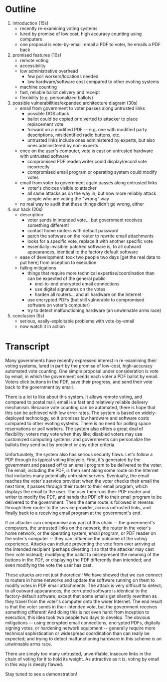 # Outline

1. introduction (15s)
    - recently re-examining voting systems
    - lured by promise of low cost, high accuracy counting using computers
    - one proposal is vote-by-email: email a PDF to voter, he emails a PDF back
2. promised features (10s)
    - remote voting
    - accessibility
    - low administrative overhead
        - few poll workers/locations needed
        - low hardware/software cost compared to other evoting systems
    - machine counting
    - fast, reliable ballot delivery and receipt
    - flexibility (e.g. personalized ballots)
3. possible vulnerabilities/expanded architecture diagram (30s)
    - email from government to voter passes along untrusted links
        - possible DOS attack
        - ballot could be copied or diverted to attacker to place replacement vote
        - forward on a modified PDF -- e.g. one with modified party descriptions, misidentified radio buttons, etc.
        - untrusted links include ones administered by experts, but also ones administered by non-experts
    - once on the user's computer, vote is cast on untrusted hardware with untrusted software
        - compromised PDF reader/writer could display/record vote incorrectly
        - compromised email program or operating system could modify votes
    - email from voter to government again passes along untrusted links
        - voter's choices visible to attacker
        - all same attacks as on the way in, but now more reliably attack people who are voting the "wrong" way
    - no real way to audit that these things didn't go wrong, either
4. our hack (20s)
    - description
        - voter sends in intended vote... but government receives something different!
        - contact home routers with default password
        - patch the software on the router to rewrite email attachments
        - looks for a specific vote, replace it with another specific vote
        - essentially invisible: patched software is, to all outward appearances, identical to the factory default software
    - ease of development: took two people two days [get the real data to put here] from inception to execution
    - failing mitigations
        - things that require more technical expertise/coordination than can be expected of the general public
            - end-to-end encrypted email connections
            - use digital signatures on the votes
            - harden all routers... and all hardware on the Internet
        - use encrypted PDFs (but still vulnerable to compromised software on voter's computer)
        - try to detect malfunctioning hardware (an unwinnable arms race)
5. conclusion (5s)
    - serious, easily-exploitable problems with vote-by-email
    - now watch it in action

# Transcript

Many governments have recently expressed interest in re-examining their voting
systems, lured in part by the promise of low-cost, high-accuracy automated vote
counting. One simple proposal under consideration is vote by email, in which
the government sends each voter a PDF ballot by email. Voters click buttons in
the PDF, save their progress, and send their vote back to the government by
email.

There is a lot to like about this system. It allows remote voting, and compared
to postal mail, email is a fast and relatively reliable delivery mechanism.
Because vote counting can be automated, there is hope that this can be achieved
with low error rates. The system is based on widely-deployed technology, so it
promises low hardware and software costs compared to other evoting systems.
There is no need for polling space reservations or poll workers. The system
also offers a great deal of flexibility: voters may vote when they like;
disabled voters may use customized computing systems; and governments can
personalize the ballots they send out by precinct or any other criteria.

Unfortunately, the system also has serious security flaws. Let's follow a PDF
through its typical voting lifecycle. First, it's generated by the government
and passed off to an email program to be delivered to the voter. The email,
including the PDF, is then sent along some route on the Internet that includes
many potentially untrusted servers. Eventually, the email reaches the voter's
service provider; when the voter checks their email the next time, it passes
through their router to their email program, which displays the email to the
user. The user then runs their PDF reader and writer to modify the PDF, and
hands the PDF off to their email program to be delivered to the government.
Then the same route is followed in reverse: through their router to the service
provider, across untrusted links, and finally back to a receiving email program
at the government's end.

If an attacker can compromise any part of this chain -- the government's
computers, the untrusted links on the network, the router in the voter's home
network, or the operating system, email program, or PDF reader on the voter's
computer -- they can influence the outcome of the voting experience. Attacks
can include preventing the vote from ever arriving at the intended recipient
(perhaps diverting it so that the attacker may cast their vote instead);
modifying the ballot to misrepresent the meaning of the buttons in the PDF, or
displaying the PDF differently than intended; and even modifying the vote the
user has cast.

These attacks are not just theoretical! We have showed that we can connect to
routers in home networks and update the software running on them to modify
votes in PDF email attachments. The attack is very difficult to detect; to all
outward appearances, the corrupted software is identical to the factory-default
software, except that some emails get silently rewritten as they travel from
the voter's computer onto the wider Internet. The end result is that the voter
sends in their intended vote, but the government receives something different!
And doing this is not even hard: from inception to execution, this idea took
two people two days to develop. The obvious mitigations -- using encrypted
email connections, encrypted PDFs, digitally signing votes, or hardening
network equipment -- generally require more technical sophistication or
widespread coordination than can really be expected; and trying to detect
malfunctioning hardware in this scheme is an unwinnable arms race.

There are simply too many untrusted, unverifiable, insecure links in the chain
of voting for it to hold its weight. As attractive as it is, voting by email in
this way is deeply flawed.

Stay tuned to see a demonstration!
